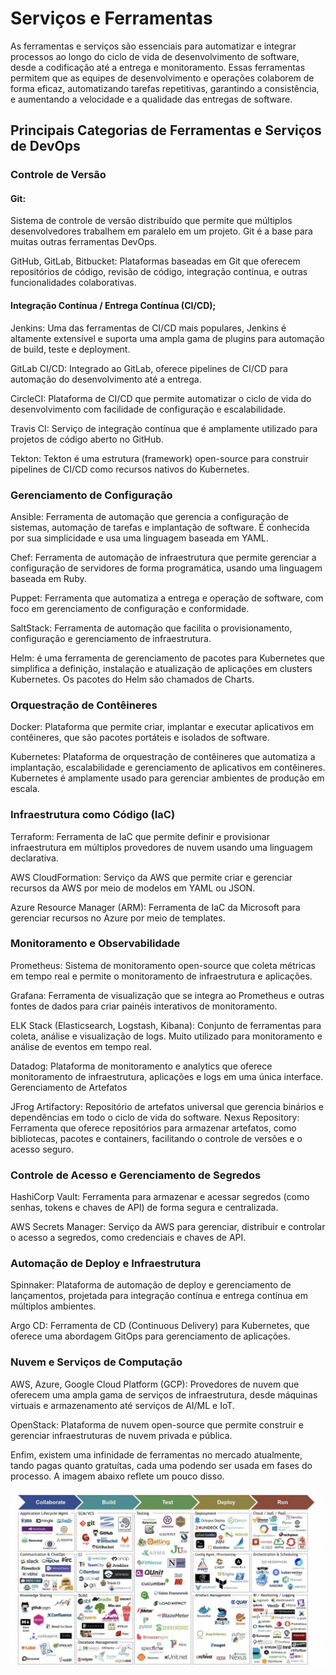# Serviços e Ferramentas

As ferramentas e serviços são essenciais para automatizar e integrar processos ao longo do ciclo de vida de desenvolvimento de software, desde a codificação até a entrega e monitoramento. Essas ferramentas permitem que as equipes de desenvolvimento e operações colaborem de forma eficaz, automatizando tarefas repetitivas, garantindo a consistência, e aumentando a velocidade e a qualidade das entregas de software.

## Principais Categorias de Ferramentas e Serviços de DevOps

### Controle de Versão

#### Git: 
Sistema de controle de versão distribuído que permite que múltiplos desenvolvedores trabalhem em paralelo em um projeto. Git é a base para muitas outras ferramentas DevOps.

GitHub, GitLab, Bitbucket: Plataformas baseadas em Git que oferecem repositórios de código, revisão de código, integração contínua, e outras funcionalidades colaborativas.

#### Integração Contínua / Entrega Contínua (CI/CD); 

Jenkins: Uma das ferramentas de CI/CD mais populares, Jenkins é altamente extensível e suporta uma ampla gama de plugins para automação de build, teste e deployment.

GitLab CI/CD: Integrado ao GitLab, oferece pipelines de CI/CD para automação do desenvolvimento até a entrega.

CircleCI: Plataforma de CI/CD que permite automatizar o ciclo de vida do desenvolvimento com facilidade de configuração e escalabilidade.

Travis CI: Serviço de integração contínua que é amplamente utilizado para projetos de código aberto no GitHub.

Tekton: Tekton é uma estrutura (framework) open-source para construir pipelines de CI/CD como recursos nativos do Kubernetes.

### Gerenciamento de Configuração

Ansible: Ferramenta de automação que gerencia a configuração de sistemas, automação de tarefas e implantação de software. É conhecida por sua simplicidade e usa uma linguagem baseada em YAML.

Chef: Ferramenta de automação de infraestrutura que permite gerenciar a configuração de servidores de forma programática, usando uma linguagem baseada em Ruby.

Puppet: Ferramenta que automatiza a entrega e operação de software, com foco em gerenciamento de configuração e conformidade.

SaltStack: Ferramenta de automação que facilita o provisionamento, configuração e gerenciamento de infraestrutura.

Helm: é uma ferramenta de gerenciamento de pacotes para Kubernetes que simplifica a definição, instalação e atualização de aplicações em clusters Kubernetes. Os pacotes do Helm são chamados de Charts.

### Orquestração de Contêineres

Docker: Plataforma que permite criar, implantar e executar aplicativos em contêineres, que são pacotes portáteis e isolados de software.

Kubernetes: Plataforma de orquestração de contêineres que automatiza a implantação, escalabilidade e gerenciamento de aplicativos em contêineres. Kubernetes é amplamente usado para gerenciar ambientes de produção em escala.

### Infraestrutura como Código (IaC)

Terraform: Ferramenta de IaC que permite definir e provisionar infraestrutura em múltiplos provedores de nuvem usando uma linguagem declarativa.

AWS CloudFormation: Serviço da AWS que permite criar e gerenciar recursos da AWS por meio de modelos em YAML ou JSON.

Azure Resource Manager (ARM): Ferramenta de IaC da Microsoft para gerenciar recursos no Azure por meio de templates.

### Monitoramento e Observabilidade

Prometheus: Sistema de monitoramento open-source que coleta métricas em tempo real e permite o monitoramento de infraestrutura e aplicações.

Grafana: Ferramenta de visualização que se integra ao Prometheus e outras fontes de dados para criar painéis interativos de monitoramento.

ELK Stack (Elasticsearch, Logstash, Kibana): Conjunto de ferramentas para coleta, análise e visualização de logs. Muito utilizado para monitoramento e análise de eventos em tempo real.

Datadog: Plataforma de monitoramento e analytics que oferece monitoramento de infraestrutura, aplicações e logs em uma única interface.
Gerenciamento de Artefatos

JFrog Artifactory: Repositório de artefatos universal que gerencia binários e dependências em todo o ciclo de vida do software.
Nexus Repository: Ferramenta que oferece repositórios para armazenar artefatos, como bibliotecas, pacotes e containers, facilitando o controle de versões e o acesso seguro.

### Controle de Acesso e Gerenciamento de Segredos

HashiCorp Vault: Ferramenta para armazenar e acessar segredos (como senhas, tokens e chaves de API) de forma segura e centralizada.

AWS Secrets Manager: Serviço da AWS para gerenciar, distribuir e controlar o acesso a segredos, como credenciais e chaves de API.

### Automação de Deploy e Infraestrutura

Spinnaker: Plataforma de automação de deploy e gerenciamento de lançamentos, projetada para integração contínua e entrega contínua em múltiplos ambientes.

Argo CD: Ferramenta de CD (Continuous Delivery) para Kubernetes, que oferece uma abordagem GitOps para gerenciamento de aplicações.

### Nuvem e Serviços de Computação

AWS, Azure, Google Cloud Platform (GCP): Provedores de nuvem que oferecem uma ampla gama de serviços de infraestrutura, desde máquinas virtuais e armazenamento até serviços de AI/ML e IoT.

OpenStack: Plataforma de nuvem open-source que permite construir e gerenciar infraestruturas de nuvem privada e pública.


Enfim, existem uma infinidade de ferramentas no mercado atualmente, tando pagas quanto gratuítas, cada uma podendo ser usada em fases do processo. A imagem abaixo reflete um pouco disso.

<img src="../assets/ferramentas.jpeg" alt="CI" width="600"/>

